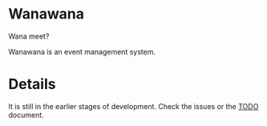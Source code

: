 Wanawana
========

Wana meet? 

Wanawana is an event management system.

Details
================

It is still in the earlier stages of development. Check the issues or the [TODO](TODO.md) document.

